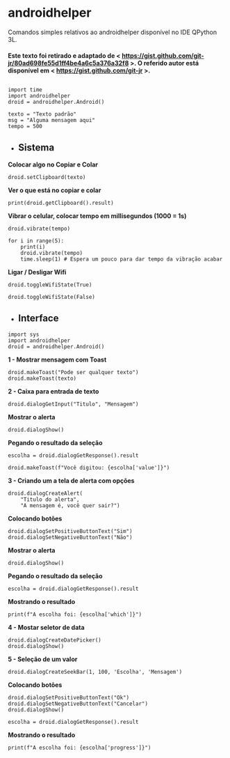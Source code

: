 # androidhelper
Comandos simples relativos ao androidhelper disponível no IDE QPython 3L.

#### Este texto foi retirado e adaptado de < https://gist.github.com/git-jr/80ad698fe55d1ff4be4a6c5a376a32f8 >. O referido autor está disponível em < https://gist.github.com/git-jr >.

##

```
import time
import androidhelper
droid = androidhelper.Android()

texto = "Texto padrão"
msg = "Alguma mensagem aqui"
tempo = 500
```

* ## Sistema

**Colocar algo no Copiar e Colar**

`droid.setClipboard(texto)`

**Ver o que está no copiar e colar**

`print(droid.getClipboard().result)`

**Vibrar o celular, colocar tempo em millisegundos (1000 = 1s)**
```
droid.vibrate(tempo)

for i in range(5):
    print(i)
    droid.vibrate(tempo)
    time.sleep(1) # Espera um pouco para dar tempo da vibração acabar
```

**Ligar / Desligar Wifi**
```
droid.toggleWifiState(True)

droid.toggleWifiState(False)
```

* ## Interface
```
import sys
import androidhelper
droid = androidhelper.Android()
```

**1 - Mostrar mensagem com Toast**
```
droid.makeToast("Pode ser qualquer texto")
droid.makeToast(texto)
```

**2 - Caixa para entrada de texto**

`droid.dialogGetInput("Titulo", "Mensagem")`

**Mostrar o alerta**

`droid.dialogShow()`

**Pegando o resultado da seleção**
```
escolha = droid.dialogGetResponse().result

droid.makeToast(f"Você digitou: {escolha['value']}")
```

**3 - Criando um a tela de alerta com opções**
```
droid.dialogCreateAlert(
    "Titulo do alerta",
    "A mensagem é, você quer sair?")
```

**Colocando botões**
```
droid.dialogSetPositiveButtonText("Sim")
droid.dialogSetNegativeButtonText("Não")
```

**Mostrar o alerta**

`droid.dialogShow()`
 
**Pegando o resultado da seleção**

`escolha = droid.dialogGetResponse().result`

**Mostrando o resultado**

`print(f"A escolha foi: {escolha['which']}")`

**4 -  Mostar seletor de data**
```
droid.dialogCreateDatePicker()
droid.dialogShow()
```

**5 - Seleção de um valor**

`droid.dialogCreateSeekBar(1, 100, 'Escolha', 'Mensagem')`

**Colocando botões**
```
droid.dialogSetPositiveButtonText("Ok")
droid.dialogSetNegativeButtonText("Cancelar")
droid.dialogShow()

escolha = droid.dialogGetResponse().result
```

**Mostrando o resultado**

`print(f"A escolha foi: {escolha['progress']}")`
